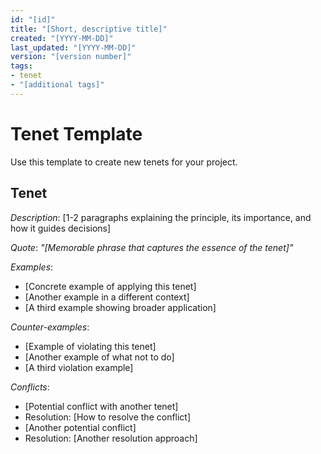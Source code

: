 ```yaml
---
id: "[id]"
title: "[Short, descriptive title]"
created: "[YYYY-MM-DD]"
last_updated: "[YYYY-MM-DD]"
version: "[version number]"
tags:
- tenet
- "[additional tags]"
---
```


# Tenet Template

Use this template to create new tenets for your project.

## Tenet

*Description*: [1-2 paragraphs explaining the principle, its importance, and how it guides decisions]

*Quote*: *"[Memorable phrase that captures the essence of the tenet]"*

*Examples*:
- [Concrete example of applying this tenet]
- [Another example in a different context]
- [A third example showing broader application]

*Counter-examples*:
- [Example of violating this tenet]
- [Another example of what not to do]
- [A third violation example]

*Conflicts*:
- [Potential conflict with another tenet]
- Resolution: [How to resolve the conflict]
- [Another potential conflict]
- Resolution: [Another resolution approach] 
